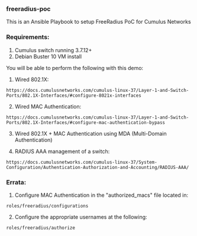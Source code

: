 ### freeradius-poc
This is an Ansible Playbook to setup FreeRadius PoC for Cumulus Networks

### Requirements:

1. Cumulus switch running 3.7.12+
2. Debian Buster 10 VM install

You will be able to perform the following with this demo:

1. Wired 802.1X:

```
https://docs.cumulusnetworks.com/cumulus-linux-37/Layer-1-and-Switch-Ports/802.1X-Interfaces/#configure-8021x-interfaces
```

2. Wired MAC Authentication:

```
https://docs.cumulusnetworks.com/cumulus-linux-37/Layer-1-and-Switch-Ports/802.1X-Interfaces/#configure-mac-authentication-bypass
```

3. Wired 802.1X + MAC Authentication using MDA (Multi-Domain Authentication)

4. RADIUS AAA management of a switch:

```
https://docs.cumulusnetworks.com/cumulus-linux-37/System-Configuration/Authentication-Authorization-and-Accounting/RADIUS-AAA/
```

### Errata:

1. Configure MAC Authentication in the "authorized_macs" file located in:
```
roles/freeradius/configurations
```

2. Configure the appropriate usernames at the following:
```
roles/freeradius/authorize
```
